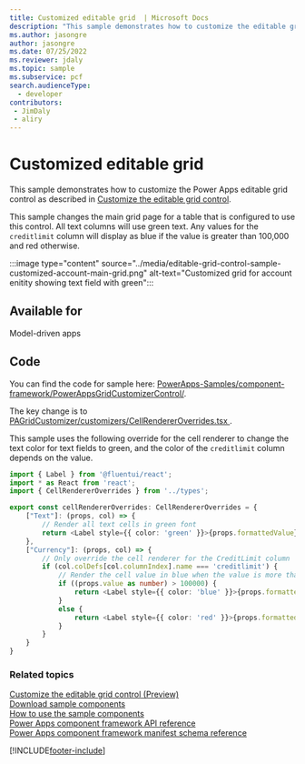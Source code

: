 ```yaml
---
title: Customized editable grid  | Microsoft Docs
description: "This sample demonstrates how to customize the editable grid control"
ms.author: jasongre
author: jasongre
ms.date: 07/25/2022
ms.reviewer: jdaly
ms.topic: sample
ms.subservice: pcf
search.audienceType: 
  - developer
contributors:
 - JimDaly
 - aliry
---
```


# Customized editable grid

This sample demonstrates how to customize the Power Apps editable grid control as described in [Customize the editable grid control](../customize-editable-grid-control.md).

This sample changes the main grid page for a table that is configured to use this control. All text columns will use green text. Any values for the `creditlimit` column will display as blue if the value is greater than 100,000 and red otherwise.

:::image type="content" source="../media/editable-grid-control-sample-customized-account-main-grid.png" alt-text="Customized grid for account enitity showing text field with green":::

## Available for

Model-driven apps

## Code

You can find the code for sample here: [PowerApps-Samples/component-framework/PowerAppsGridCustomizerControl/](https://github.com/microsoft/PowerApps-Samples/tree/master/component-framework/PowerAppsGridCustomizerControl).

The key change is to [PAGridCustomizer/customizers/CellRendererOverrides.tsx ](https://github.com/microsoft/PowerApps-Samples/blob/master/component-framework/PowerAppsGridCustomizerControl/PAGridCustomizer/customizers/CellRendererOverrides.tsx).

This sample uses the following override for the cell renderer to change the text color for text fields to green, and the color of the `creditlimit` column depends on the value.


```typescript
import { Label } from '@fluentui/react';
import * as React from 'react';
import { CellRendererOverrides } from '../types';

export const cellRendererOverrides: CellRendererOverrides = {
    ["Text"]: (props, col) => {
        // Render all text cells in green font
        return <Label style={{ color: 'green' }}>{props.formattedValue}</Label>
    },
    ["Currency"]: (props, col) => {
        // Only override the cell renderer for the CreditLimit column
        if (col.colDefs[col.columnIndex].name === 'creditlimit') {
            // Render the cell value in blue when the value is more than $100,000 and red otherwise
            if ((props.value as number) > 100000) {
                return <Label style={{ color: 'blue' }}>{props.formattedValue}</Label>
            }
            else {
                return <Label style={{ color: 'red' }}>{props.formattedValue}</Label>
            }
        }
    }
}
```

### Related topics

[Customize the editable grid control (Preview)](../customize-editable-grid-control.md)<br/>
[Download sample components](https://github.com/microsoft/PowerApps-Samples/tree/master/component-framework)<br/>
[How to use the sample components](../use-sample-components.md)<br/>
[Power Apps component framework API reference](../reference/index.md)<br/>
[Power Apps component framework manifest schema reference](../manifest-schema-reference/index.md)


[!INCLUDE[footer-include](../../../includes/footer-banner.md)]
